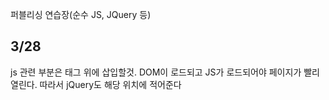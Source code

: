 퍼블리싱 연습장(순수 JS, JQuery 등)

## 3/28

js 관련 부분은 </body> 태그 위에 삽입할것. DOM이 로드되고 JS가 로드되어야 페이지가 빨리 열린다.
따라서 jQuery도 해당 위치에 적어준다
